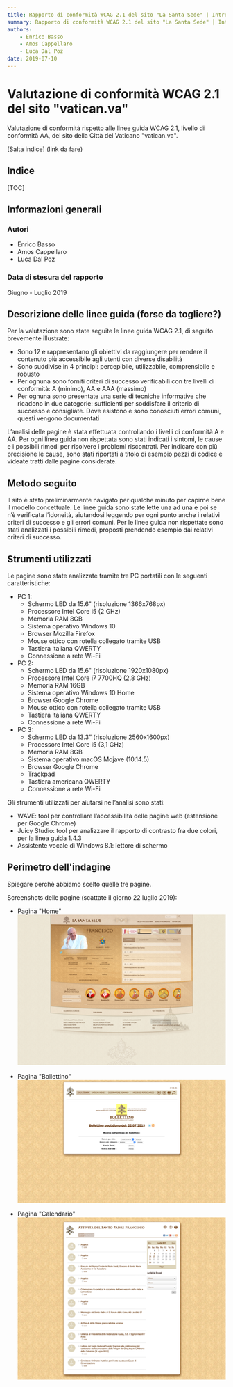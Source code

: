```yaml
---
title: Rapporto di conformità WCAG 2.1 del sito "La Santa Sede" | Introduzione
summary: Rapporto di conformità WCAG 2.1 del sito "La Santa Sede" | Introduzione.
authors:
    - Enrico Basso
    - Amos Cappellaro
    - Luca Dal Poz
date: 2019-07-10
---
```


# Valutazione di conformità WCAG 2.1 del sito "vatican.va"

Valutazione di conformità rispetto alle linee guida WCAG 2.1, livello di conformità AA, del sito della Città del Vaticano "vatican.va".

[Salta indice] (link da fare)

## Indice

[TOC]

## Informazioni generali

### Autori

- Enrico Basso
- Amos Cappellaro
- Luca Dal Poz

### Data di stesura del rapporto

Giugno - Luglio 2019

## Descrizione delle linee guida (forse da togliere?)

Per la valutazione sono state seguite le linee guida WCAG 2.1, di seguito brevemente illustrate:

- Sono 12 e rappresentano gli obiettivi da raggiungere per rendere il contenuto più accessibile agli utenti con diverse disabilità
- Sono suddivise in 4 principi: percepibile, utilizzabile, comprensibile e robusto
- Per ognuna sono forniti criteri di successo verificabili con tre livelli di conformità: A (minimo), AA e AAA (massimo)
- Per ognuna sono presentate una serie di tecniche informative che ricadono in due categorie: sufficienti per soddisfare il criterio di successo e consigliate. Dove esistono e sono conosciuti errori comuni, questi vengono documentati

L’analisi delle pagine è stata effettuata controllando i livelli di conformità A e AA.
Per ogni linea guida non rispettata sono stati indicati i sintomi, le cause e i possibili rimedi per risolvere i problemi riscontrati. Per indicare con più precisione le cause, sono stati riportati a titolo di esempio pezzi di codice e videate tratti dalle pagine considerate.

## Metodo seguito

Il sito è stato preliminarmente navigato per qualche minuto per capirne bene il modello concettuale. Le linee guida sono state lette una ad una e poi se n’è verificata l’idoneità, aiutandosi leggendo per ogni punto anche i relativi criteri di successo e gli errori comuni. Per le linee guida non rispettate sono stati analizzati i possibili rimedi, proposti prendendo esempio dai relativi criteri di successo.

## Strumenti utilizzati

Le pagine sono state analizzate tramite tre PC portatili con le seguenti caratteristiche:

- PC 1:
    - Schermo LED da 15.6" (risoluzione 1366x768px)
    - Processore Intel Core i5 (2 GHz)
    - Memoria RAM 8GB
    - Sistema operativo Windows 10
    - Browser Mozilla Firefox
    - Mouse ottico con rotella collegato tramite USB
    - Tastiera italiana QWERTY
    - Connessione a rete Wi-Fi
- PC 2:
    - Schermo LED da 15.6" (risoluzione 1920x1080px)
    - Processore Intel Core i7 7700HQ (2.8 GHz)
    - Memoria RAM 16GB
    - Sistema operativo Windows 10 Home
    - Browser Google Chrome
    - Mouse ottico con rotella collegato tramite USB
    - Tastiera italiana QWERTY
    - Connessione a rete Wi-Fi
- PC 3:
    - Schermo LED da 13.3” (risoluzione 2560x1600px)
    - Processore Intel Core i5 (3,1 GHz)
    - Memoria RAM 8GB
    - Sistema operativo macOS Mojave (10.14.5)
    - Browser Google Chrome
    - Trackpad
    - Tastiera americana QWERTY
    - Connessione a rete Wi-Fi

Gli strumenti utilizzati per aiutarsi nell’analisi sono stati:

- WAVE: tool per controllare l’accessibilità delle pagine web (estensione per Google Chrome)
- Juicy Studio: tool per analizzare il rapporto di contrasto fra due colori, per la linea guida 1.4.3
- Assistente vocale di Windows 8.1: lettore di schermo

## Perimetro dell'indagine

Spiegare perchè abbiamo scelto quelle tre pagine.

Screenshots delle pagine (scattate il giorno 22 luglio 2019):

- Pagina "Home"
![Pagina home](/img/home.png)

- Pagina "Bollettino"
![Pagina bollettino](/img/bollettino.png)

- Pagina "Calendario"
![Pagina calendario](/img/calendario.png)
